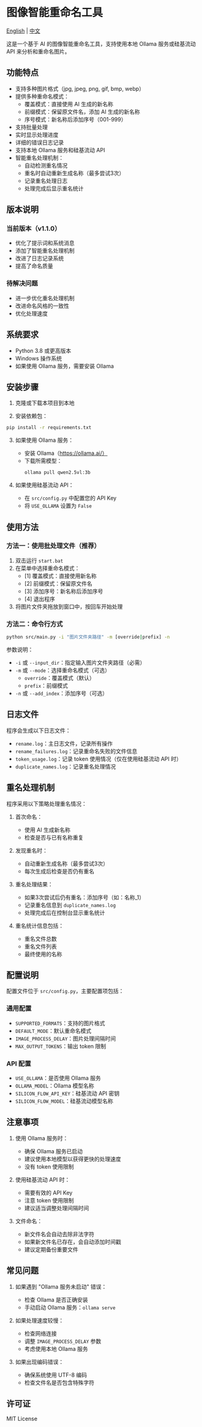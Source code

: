 # 图像智能重命名工具

[English](README.md) | [中文](README_ZH.md)

这是一个基于 AI 的图像智能重命名工具，支持使用本地 Ollama 服务或硅基流动 API 来分析和重命名图片。

## 功能特点

- 支持多种图片格式（jpg, jpeg, png, gif, bmp, webp）
- 提供多种重命名模式：
  - 覆盖模式：直接使用 AI 生成的新名称
  - 前缀模式：保留原文件名，添加 AI 生成的新名称
  - 序号模式：新名称后添加序号（001-999）
- 支持批量处理
- 实时显示处理进度
- 详细的错误日志记录
- 支持本地 Ollama 服务和硅基流动 API
- 智能重名处理机制：
  - 自动检测重名情况
  - 重名时自动重新生成名称（最多尝试3次）
  - 记录重名处理日志
  - 处理完成后显示重名统计

## 版本说明

### 当前版本（v1.1.0）
- 优化了提示词和系统消息
- 添加了智能重名处理机制
- 改进了日志记录系统
- 提高了命名质量

### 待解决问题
- 进一步优化重名处理机制
- 改进命名风格的一致性
- 优化处理速度

## 系统要求

- Python 3.8 或更高版本
- Windows 操作系统
- 如果使用 Ollama 服务，需要安装 Ollama

## 安装步骤

1. 克隆或下载本项目到本地

2. 安装依赖包：
```bash
pip install -r requirements.txt
```

3. 如果使用 Ollama 服务：
   - 安装 Ollama（https://ollama.ai/）
   - 下载所需模型：
     ```bash
     ollama pull qwen2.5vl:3b
     ```

4. 如果使用硅基流动 API：
   - 在 `src/config.py` 中配置您的 API Key
   - 将 `USE_OLLAMA` 设置为 `False`

## 使用方法

### 方法一：使用批处理文件（推荐）

1. 双击运行 `start.bat`
2. 在菜单中选择重命名模式：
   - [1] 覆盖模式：直接使用新名称
   - [2] 前缀模式：保留原文件名
   - [3] 添加序号：新名称后添加序号
   - [4] 退出程序
3. 将图片文件夹拖放到窗口中，按回车开始处理

### 方法二：命令行方式

```bash
python src/main.py -i "图片文件夹路径" -m [override|prefix] -n
```

参数说明：
- `-i` 或 `--input_dir`：指定输入图片文件夹路径（必需）
- `-m` 或 `--mode`：选择重命名模式（可选）
  - `override`：覆盖模式（默认）
  - `prefix`：前缀模式
- `-n` 或 `--add_index`：添加序号（可选）

## 日志文件

程序会生成以下日志文件：
- `rename.log`：主日志文件，记录所有操作
- `rename_failures.log`：记录重命名失败的文件信息
- `token_usage.log`：记录 token 使用情况（仅在使用硅基流动 API 时）
- `duplicate_names.log`：记录重名处理情况

## 重名处理机制

程序采用以下策略处理重名情况：

1. 首次命名：
   - 使用 AI 生成新名称
   - 检查是否与已有名称重复

2. 发现重名时：
   - 自动重新生成名称（最多尝试3次）
   - 每次生成后检查是否仍有重名

3. 重名处理结果：
   - 如果3次尝试后仍有重名：添加序号（如：名称_1）
   - 记录重名信息到 `duplicate_names.log`
   - 处理完成后在控制台显示重名统计

4. 重名统计信息包括：
   - 重名文件总数
   - 重名文件列表
   - 最终使用的名称

## 配置说明

配置文件位于 `src/config.py`，主要配置项包括：

### 通用配置
- `SUPPORTED_FORMATS`：支持的图片格式
- `DEFAULT_MODE`：默认重命名模式
- `IMAGE_PROCESS_DELAY`：图片处理间隔时间
- `MAX_OUTPUT_TOKENS`：输出 token 限制

### API 配置
- `USE_OLLAMA`：是否使用 Ollama 服务
- `OLLAMA_MODEL`：Ollama 模型名称
- `SILICON_FLOW_API_KEY`：硅基流动 API 密钥
- `SILICON_FLOW_MODEL`：硅基流动模型名称

## 注意事项

1. 使用 Ollama 服务时：
   - 确保 Ollama 服务已启动
   - 建议使用本地模型以获得更快的处理速度
   - 没有 token 使用限制

2. 使用硅基流动 API 时：
   - 需要有效的 API Key
   - 注意 token 使用限制
   - 建议适当调整处理间隔时间

3. 文件命名：
   - 新文件名会自动去除非法字符
   - 如果新文件名已存在，会自动添加时间戳
   - 建议定期备份重要文件

## 常见问题

1. 如果遇到 "Ollama 服务未启动" 错误：
   - 检查 Ollama 是否正确安装
   - 手动启动 Ollama 服务：`ollama serve`

2. 如果处理速度较慢：
   - 检查网络连接
   - 调整 `IMAGE_PROCESS_DELAY` 参数
   - 考虑使用本地 Ollama 服务

3. 如果出现编码错误：
   - 确保系统使用 UTF-8 编码
   - 检查文件名是否包含特殊字符

## 许可证

MIT License 